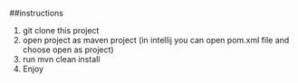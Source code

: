 ##instructions
1. git clone this project
2. open project as maven project (in intellij you can open pom.xml file and choose open as project)
3. run mvn clean install
4. Enjoy